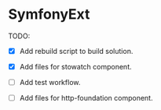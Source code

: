 SymfonyExt
==========

TODO:

- [X] Add rebuild script to build solution.
- [X] Add files for stowatch component.
- [ ] Add test workflow.
- [ ] Add files for http-foundation component.

